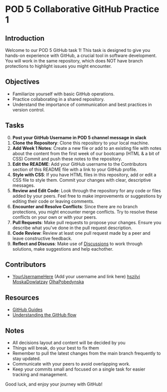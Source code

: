 # POD 5 Collaborative GitHub Practice 1

## Introduction

Welcome to our POD 5 GitHub task 1! This task is designed to give you hands-on experience with GitHub, a crucial tool in software development. You will work in the same repository, which does NOT have branch protections to highlight issues you might encounter.

## Objectives

- Familiarize yourself with basic GitHub operations.
- Practice collaborating in a shared repository.
- Understand the importance of communication and best practices in version control.

## Tasks

0. **Post your GitHub Username in POD 5 channel message in slack**
1. **Clone the Repository**: Clone this repository to your local machine.
2. **Add Week 1 Notes**: Create a new file or add to an existing file with notes about the content from the first week of our bootcamp (HTML & a bit of CSS) Commit and push these notes to the repository.
3. **Edit the README**: Add your GitHub username to the Contributors section of this README file with a link to your GitHub profile.
4. **Style with CSS**: If you have HTML files in this repository, add or edit a CSS file to style them. Commit your changes with clear, descriptive messages.
5. **Review and Edit Code**: Look through the repository for any code or files added by your peers. Feel free to make improvements or suggestions by editing their code or leaving comments.
6. **Encounter and Resolve Conflicts**: Since there are no branch protections, you might encounter merge conflicts. Try to resolve these conflicts on your own or with your peers.
7. **Pull Requests**: Make pull requests to propose your changes. Ensure you describe what you've done in the pull request description.
8. **Code Review**: Review at least one pull request made by a peer and leave constructive feedback.
9. **Reflect and Discuss**: Make use of [Discussions](https://github.com/MartinSWDev/pod-5-week-1-notes/discussions) to work through solutions, make suggestions and help eachother.

## Contributors

- [YourUsernameHere](#) (Add your username and link here)
  [hszilvi](https://github.com/hszilvi)
  [MoskaDowlatzay](https://github.com/MoskaDowlatzay)
  [OlhaPobedynska](https://github.com/23birola)

## Resources

- [GitHub Guides](https://guides.github.com)
- [Understanding the GitHub flow](https://guides.github.com/introduction/flow/)

## Notes

- All decisions layout and content will be decided by you
- Things will break, do your best to fix them
- Remember to pull the latest changes from the main branch frequently to stay updated.
- Communicate with your peers to avoid overlapping work.
- Keep your commits small and focused on a single task for easier tracking and management.

Good luck, and enjoy your journey with GitHub!
